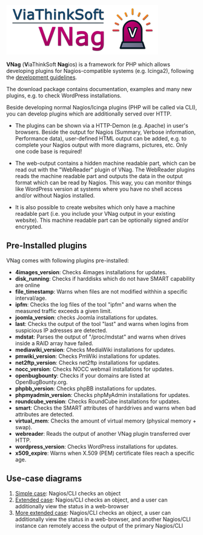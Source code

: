 
[![VNag](https://raw.githubusercontent.com/danielmarschall/vnag/master/logos/vnag_logo_400.png "VNag")](https://www.viathinksoft.com/projects/vnag "VNag")

**VNag** (**V**iaThinkSoft **Nag**ios) is a framework for PHP which allows developing plugins for Nagios-compatible systems (e.g. Icinga2), following the [development guidelines](https://nagios-plugins.org/doc/guidelines.html "development guidelines").

The download package contains documentation, examples and many new plugins, e.g. to check WordPress installations.

Beside developing normal Nagios/Icinga plugins (PHP will be called via CLI), you can develop plugins which are additionally served over HTTP.

- The plugins can be shown via a HTTP-Demon (e.g. Apache) in user's browsers. Beside the output for Nagios (Summary, Verbose information, Performance data), user-defined HTML output can be added, e.g. to complete your Nagios output with more diagrams, pictures, etc. Only one code base is required!

- The web-output contains a hidden machine readable part, which can be read out with the "WebReader" plugin of VNag. The WebReader plugins reads the machine readable part and outputs the data in the output format which can be read by Nagios. This way, you can monitor things like WordPress version at systems where you have no shell access and/or without Nagios installed.

- It is also possible to create websites which only have a machine readable part (i.e. you include your VNag output in your existing website). This machine readable part can be optionally signed and/or encrypted.

Pre-Installed plugins
---------------------

VNag comes with following plugins pre-installed:

- **4images_version**: Checks 4images installations for updates.
- **disk_running**: Checks if harddisks which do not have SMART capability are online
- **file_timestamp**: Warns when files are not modified withhin a specific interval/age.
- **ipfm**: Checks the log files of the tool "ipfm" and warns when the measured traffic exceeds a given limit.
- **joomla_version**: checks Joomla installations for updates.
- **last**: Checks the output of the tool "last" and warns when logins from suspicious IP adresses are detected.
- **mdstat**: Parses the output of "/proc/mdstat" and warns when drives inside a RAID array have failed.
- **mediawiki_version**: Checks MediaWiki installations for updates.
- **pmwiki_version**: Checks PmWiki installations for updates.
- **net2ftp_version**: Checks net2ftp installations for updates.
- **nocc_version**: Checks NOCC webmail installations for updates.
- **openbugbounty**: Checks if your domains are listed at OpenBugBounty.org.
- **phpbb_version**: Checks phpBB installations for updates.
- **phpmyadmin_version**: Checks phpMyAdmin installations for updates.
- **roundcube_version**: Checks RoundCube installations for updates.
- **smart**: Checks the SMART attributes of harddrives and warns when bad attributes are detected.
- **virtual_mem**: Checks the amount of virtual memory (physical memory + swap).
- **webreader**: Reads the output of another VNag plugin transferred over HTTP.
- **wordpress_version**: Checks WordPress installations for updates.
- **x509_expire**: Warns when X.509 (PEM) certificate files reach a specific age.

Use-case diagrams
-----------------

1. [Simple case](https://raw.githubusercontent.com/danielmarschall/vnag/master/doc/vnag_model_1.png "Simple case"): Nagios/CLI checks an object
2. [Extended case](https://raw.githubusercontent.com/danielmarschall/vnag/master/doc/vnag_model_2.png "Extended case"): Nagios/CLI checks an object, and a user can additionally view the status in a web-browser
3. [More extended case](https://raw.githubusercontent.com/danielmarschall/vnag/master/doc/vnag_model_3.png "More extended case"): Nagios/CLI checks an object, a user can additionally view the status in a web-browser, and another Nagios/CLI instance can remotely access the output of the primary Nagios/CLI

